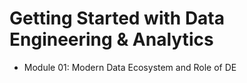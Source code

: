 # Getting Started with Data Engineering & Analytics
- Module 01: Modern Data Ecosystem and Role of DE


